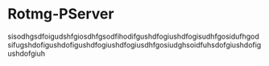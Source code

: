 Rotmg-PServer
=============

sisodhgsdfoigudshfgiosdhfgsodfihodifgushdfogiushdfogisudhfgosidufhgodsifugshdofigushdofigushdfogiushdfogiusdhfgosiudghsoidfuhsdofgiushdofigushdofgiuh
